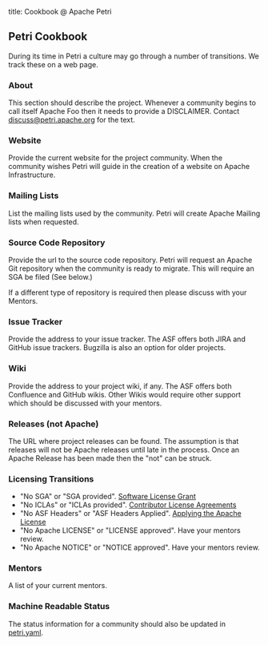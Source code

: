 title: Cookbook @ Apache Petri
<!-- Licensed under ALv2 -->
## Petri Cookbook

During its time in Petri a culture may go through a number of transitions. We track these on a web page.

### About
This section should describe the project. 
Whenever a community begins to call itself Apache Foo then it needs to provide a DISCLAIMER. Contact discuss@petri.apache.org for the text.

### Website
Provide the current website for the project community. When the community wishes Petri will guide in the creation of a website on Apache Infrastructure.

### Mailing Lists
List the mailing lists used by the community. Petri will create Apache Mailing lists when requested.

### Source Code Repository
Provide the url to the source code repository. Petri will request an Apache Git repository when the community is ready to migrate. 
This will require an SGA be filed (See below.)

If a different type of repository is required then please discuss with your Mentors.

### Issue Tracker
Provide the address to your issue tracker. The ASF offers both JIRA and GitHub issue trackers. Bugzilla is also an option for older projects.

### Wiki
Provide the address to your project wiki, if any. The ASF offers both Confluence and GitHub wikis. 
Other Wikis would require other support which should be discussed with your mentors.

### Releases (not Apache)
The URL where project releases can be found. The assumption is that releases will not be Apache releases until late in the process.
Once an Apache Release has been made then the "not" can be struck.

### Licensing Transitions
- "No SGA" or "SGA provided". [Software License Grant](https://www.apache.org/licenses/contributor-agreements.html#grants)
- "No ICLAs" or "ICLAs provided". [Contributor License Agreements](https://www.apache.org/licenses/contributor-agreements.html#clas)
- "No ASF Headers" or "ASF Headers Applied". [Applying the Apache License](https://infra.apache.org/apply-license.html)
- "No Apache LICENSE" or "LICENSE approved". Have your mentors review.
- "No Apache NOTICE" or "NOTICE approved". Have your mentors review.

### Mentors
A list of your current mentors.

### Machine Readable Status
The status information for a community should also be updated in
[petri.yaml](https://github.com/apache/petri-site/blob/master/content/info.yaml).
